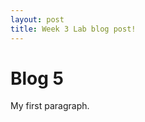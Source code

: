 ```yaml
---
layout: post
title: Week 3 Lab blog post!
---
```

<!DOCTYPE html>
<html>
<body>

<h1>Blog 5</h1>

<p>My first paragraph.</p>

</body>
</html>
